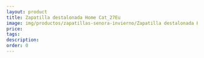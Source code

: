 ```yaml
---
layout: product
title: Zapatilla destalonada Home Cat_27Eu
image: img/productos/zapatillas-senora-invierno/Zapatilla destalonada Home Cat_27Eu.webp
price: 
tags: 
description: 
order: 0
---
```

